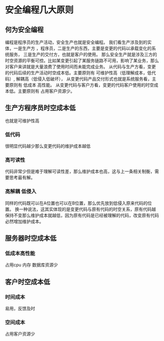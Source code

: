 # 安全编程几大原则
## 何为安全编程
编程是程序员的生产活动，安全生产也就是安全编程。
我们看生产涉及到的实体，一是生产方 ，程序员，二是生产的东西，主要是变更的代码以承载变化的系统服务， 三是生产的交付方，也就是客户的使用。
那么安全生产就是涉及三方的时空资源的平衡可控。比如某变更引起了某服务链路不可用，影响了某业务，那么对客户来讲就是大量浪费了使用时间而未能完成业务。
从代码与生产方看，变更的代码后续的生产活动时空成本低。主要原则有 可维护性高（低理解成本，低代码）, 解耦高（低侵入低破坏），
从变更代码产品交付形式也就是系统服务看，主要原则有 低成本 高性能。
从变更代码与客户方看，变更的代码客户使用的时空成本低。主要原则有 占用客户资源少。
## 生产方程序员时空成本低
也就是可维护性高
### 低代码
很明显代码越少那么变更代码的维护成本越低
### 高可读性
代码非常少但是难于理解可读性差，那么维护成本也高，这与上一条相关制衡，需要思考最有解。
### 高解耦 低侵入
同样的代码既可以在A位置也可以在B位置，那么优先放到低侵入原来代码的位置。
换一种说法，这其实体现的是变更代码与原有代码的时空关系，原有代码越保持不变那么维护成本就越低，因为原有代码是已经被理解的代码，改变原有代码必然增加维护成本。
## 服务器时空成本低
### 低成本高性能
占用cpu 内存 数据库资源少
## 客户时空成本低
### 时间成本
易用，反馈及时
### 空间成本
占用客户资源少

